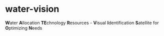 # water-vision
**W**ater **A**llocation **TE**chnology **R**esources - **V**isual **I**dentification **S**atellite for **O**ptimizing **N**eeds
